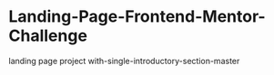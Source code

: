 # Landing-Page-Frontend-Mentor-Challenge
landing page  project with-single-introductory-section-master
